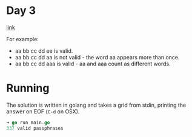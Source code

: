 # Day 3

[link](http://adventofcode.com/2017/day/3)

For example:

* aa bb cc dd ee is valid.
* aa bb cc dd aa is not valid - the word aa appears more than once.
* aa bb cc dd aaa is valid - aa and aaa count as different words.

# Running

The solution is written in golang and takes a grid from stdin, printing the
answer on EOF (`C-d` on OSX).

```go
➜ go run main.go
337 valid passphrases
```
